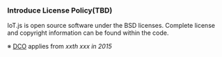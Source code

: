 ### Introduce License Policy(TBD)

IoT.js is open source software under the BSD licenses. Complete license and copyright information can be found within the code.

※ [DCO](https://github.com/Samsung/IoT.js/wiki/IoT.js-Developer-Certificate-of-Origin) applies from _xxth xxx in 2015_
